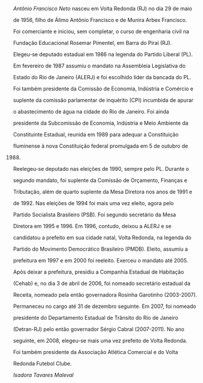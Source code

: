 

*Antônio Francisco Neto* nasceu em Volta Redonda (RJ) no dia 29 de maio

de 1956, filho de Álimo Antônio Francisco e de Munira Arbex Francisco.



Foi comerciante e iniciou, sem completar, o curso de engenharia civil na

Fundação Educacional Rosemar Pimentel, em Barra do Piraí (RJ).



Elegeu-se deputado estadual em 1986 na legenda do Partido Liberal (PL).

Em fevereiro de 1987 assumiu o mandato na Assembleia Legislativa do

Estado do Rio de Janeiro (ALERJ) e foi escolhido líder da bancada do PL.

Foi também presidente da Comissão de Economia, Indústria e Comércio e

suplente da comissão parlamentar de inquérito (CPI) incumbida de apurar

o abastecimento de água na cidade do Rio de Janeiro. Foi ainda

presidente da Subcomissão de Economia, Indústria e Meio Ambiente da

Constituinte Estadual, reunida em 1989 para adequar a Constituição

fluminense à nova Constituição federal promulgada em 5 de outubro de

1988.



Reelegeu-se deputado nas eleições de 1990, sempre pelo PL. Durante o

segundo mandato, foi suplente da Comissão de Orçamento, Finanças e

Tributação, além de quarto suplente da Mesa Diretora nos anos de 1991 e

de 1992. Nas eleições de 1994 foi mais uma vez eleito, agora pelo

Partido Socialista Brasileiro (PSB). Foi segundo secretário da Mesa

Diretora em 1995 e 1996. Em 1996, contudo, deixou a ALERJ e se

candidatou a prefeito em sua cidade natal, Volta Redonda, na legenda do

Partido do Movimento Democrático Brasileiro (PMDB). Eleito, assumiu a

prefeitura em 1997 e em 2000 foi reeleito. Exerceu o mandato até 2005.



Após deixar a prefeitura, presidiu a Companhia Estadual de Habitação

(Cehab) e, no dia 3 de abril de 2006, foi nomeado secretário estadual da

Receita, nomeado pela então governadora Rosinha Garotinho (2003-2007).

Permaneceu no cargo até 31 de dezembro seguinte. Em 2007, foi nomeado

presidente do Departamento Estadual de Trânsito do Rio de Janeiro

(Detran-RJ) pelo então governador Sérgio Cabral (2007-2011). No ano

seguinte, em 2008, elegeu-se mais uma vez prefeito de Volta Redonda.



Foi também presidente da Associação Atlética Comercial e do Volta

Redonda Futebol Clube.



*Isadora Tavares Maleval*



